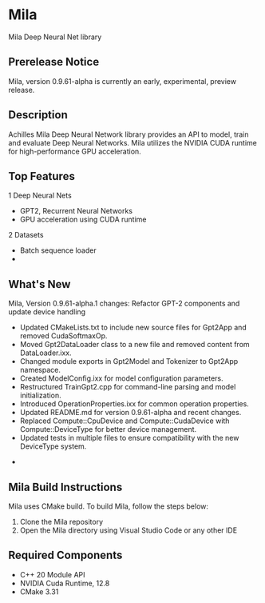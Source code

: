 # Mila
Mila Deep Neural Net library

## Prerelease Notice
Mila, version 0.9.61-alpha is currently an early, experimental, preview release.

## Description
Achilles Mila Deep Neural Network library provides an API to model, train and evaluate
Deep Neural Networks. Mila utilizes the NVIDIA CUDA runtime for high-performance GPU acceleration.

## Top Features
1 Deep Neural Nets
  * GPT2, Recurrent Neural Networks
  * GPU acceleration using CUDA runtime

2 Datasets
  * Batch sequence loader
  *
 
## What's New

Mila, Version 0.9.61-alpha.1 changes:
Refactor GPT-2 components and update device handling

- Updated CMakeLists.txt to include new source files for Gpt2App and removed CudaSoftmaxOp.
- Moved Gpt2DataLoader class to a new file and removed content from DataLoader.ixx.
- Changed module exports in Gpt2Model and Tokenizer to Gpt2App namespace.
- Created ModelConfig.ixx for model configuration parameters.
- Restructured TrainGpt2.cpp for command-line parsing and model initialization.
- Introduced OperationProperties.ixx for common operation properties.
- Updated README.md for version 0.9.61-alpha and recent changes.
- Replaced Compute::CpuDevice and Compute::CudaDevice with Compute::DeviceType for better device management.
- Updated tests in multiple files to ensure compatibility with the new DeviceType system.
* 

## Mila Build Instructions
Mila uses CMake build. To build Mila, follow the steps below:

1. Clone the Mila repository
2. Open the Mila directory using Visual Studio Code or any other IDE

## Required Components
* C++ 20 Module API
* NVIDIA Cuda Runtime, 12.8
* CMake 3.31